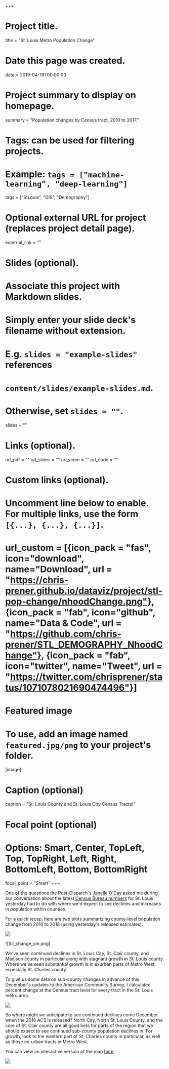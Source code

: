 +++
# Project title.
title = "St. Louis Metro Population Change"

# Date this page was created.
date = 2019-04-19T00:00:00

# Project summary to display on homepage.
summary = "Population changes by Census tract, 2010 to 2017."

# Tags: can be used for filtering projects.
# Example: `tags = ["machine-learning", "deep-learning"]`
tags = ["StLouis", "GIS", "Demography"]

# Optional external URL for project (replaces project detail page).
external_link = ""

# Slides (optional).
#   Associate this project with Markdown slides.
#   Simply enter your slide deck's filename without extension.
#   E.g. `slides = "example-slides"` references 
#   `content/slides/example-slides.md`.
#   Otherwise, set `slides = ""`.
slides = ""

# Links (optional).
url_pdf = ""
url_slides = ""
url_video = ""
url_code = ""

# Custom links (optional).
#   Uncomment line below to enable. For multiple links, use the form `[{...}, {...}, {...}]`.
# url_custom = [{icon_pack = "fas", icon="download", name="Download", url = "https://chris-prener.github.io/dataviz/project/stl-pop-change/nhoodChange.png"}, {icon_pack = "fab", icon="github", name="Data & Code", url = "https://github.com/chris-prener/STL_DEMOGRAPHY_NhoodChange"}, {icon_pack = "fab", icon="twitter", name="Tweet", url = "https://twitter.com/chrisprener/status/1071078021690474496"}]

# Featured image
# To use, add an image named `featured.jpg/png` to your project's folder. 
[image]
  # Caption (optional)
  caption = "St. Louis County and St. Louis City Census Tracts)"
  
  # Focal point (optional)
  # Options: Smart, Center, TopLeft, Top, TopRight, Left, Right, BottomLeft, Bottom, BottomRight
  focal_point = "Smart"
+++

One of the questions the Post-Dispatch's [Janelle O'Day](https://www.stltoday.com/users/profile/jodea/) asked me during our conversation about the latest [Census Bureau numbers](https://www.stltoday.com/news/local/metro/census-st-louis-city-lost-st-charles-county-gained-and/article_738cfe8f-a15e-5da8-9ad7-a38d8027ea71.html) for St. Louis yesterday had to do with where we'd expect to see declines and increases in population within counties. 

For a quick recap, here are two plots summarizing county-level population change from 2010 to 2018 (using yesterday's released estimates):

![](mo_change_sm.png)
<p> </p>
![](il_change_sm.png)

We've seen continued declines in St. Louis City, St. Clair county, and Madison county in particular along with stagnant growth in St. Louis county. Where we've seen substantial growth is in exurban parts of Metro West, especially St. Charles county.

To give us some data on sub-county changes in advance of this December's updates to the American Community Survey, I calculated percent change at the Census tract level for every tract in the St. Louis metro area.

![](tractMap_sm.png)

So where might we anticipate to see continued declines come December when the 2018 ACS is released? North City, North St. Louis County, and the core of St. Clair county are all good bets for parts of the region that we should expect to see continued sub-county population declines in. For growth, look to the western part of St. Charles county in particular, as well as those ex-urban tracts in Metro West. 

You can view an interactive version of the map [here](/post/popChange/).

[![](leaflet.png)](/post/popChange/)

